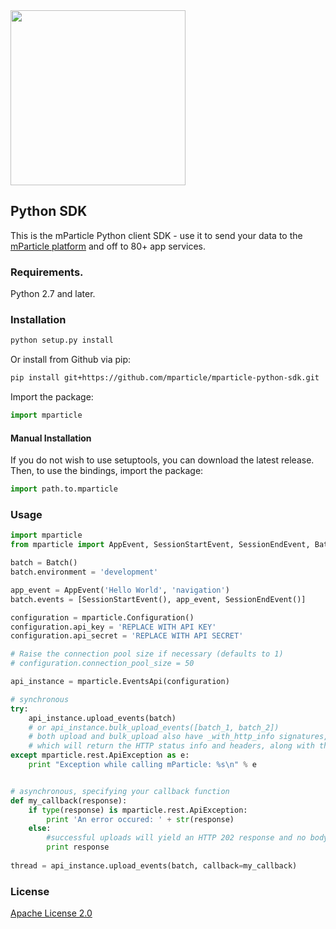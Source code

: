 <img src="http://static.mparticle.com/sdk/logo.svg" width="280">

## Python SDK

This is the mParticle Python client SDK - use it to send your data to the [mParticle platform](https://www.mparticle.com/) and off to 80+ app services.

### Requirements.

Python 2.7 and later.

### Installation

```sh
python setup.py install
```

Or install from Github via pip:

```sh
pip install git+https://github.com/mparticle/mparticle-python-sdk.git
```

Import the package:

```python
import mparticle
```

#### Manual Installation
If you do not wish to use setuptools, you can download the latest release.
Then, to use the bindings, import the package:

```python
import path.to.mparticle
```

### Usage

```python
import mparticle
from mparticle import AppEvent, SessionStartEvent, SessionEndEvent, Batch

batch = Batch()
batch.environment = 'development'

app_event = AppEvent('Hello World', 'navigation')
batch.events = [SessionStartEvent(), app_event, SessionEndEvent()]

configuration = mparticle.Configuration()
configuration.api_key = 'REPLACE WITH API KEY'
configuration.api_secret = 'REPLACE WITH API SECRET'

# Raise the connection pool size if necessary (defaults to 1)
# configuration.connection_pool_size = 50

api_instance = mparticle.EventsApi(configuration)

# synchronous
try: 
    api_instance.upload_events(batch)
    # or api_instance.bulk_upload_events([batch_1, batch_2])
    # both upload and bulk_upload also have _with_http_info signatures,
    # which will return the HTTP status info and headers, along with the body
except mparticle.rest.ApiException as e:
    print "Exception while calling mParticle: %s\n" % e


# asynchronous, specifying your callback function
def my_callback(response):
    if type(response) is mparticle.rest.ApiException:
        print 'An error occured: ' + str(response)
    else:
        #successful uploads will yield an HTTP 202 response and no body
        print response
        
thread = api_instance.upload_events(batch, callback=my_callback)
```

### License

[Apache License 2.0](http://www.apache.org/licenses/LICENSE-2.0)